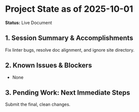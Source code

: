 # Project State as of 2025-10-01

**Status:** Live Document

## 1. Session Summary & Accomplishments
Fix linter bugs, resolve doc alignment, and ignore site directory.

## 2. Known Issues & Blockers
- None

## 3. Pending Work: Next Immediate Steps
Submit the final, clean changes.
